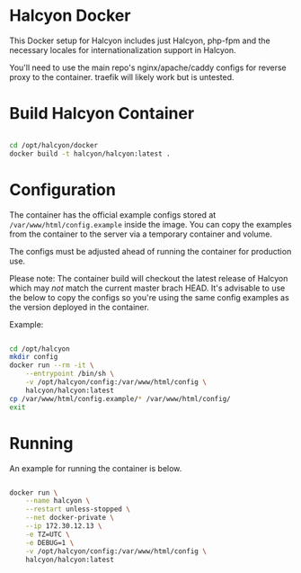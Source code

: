 # Halcyon Docker

This Docker setup for Halcyon includes just Halcyon, php-fpm and the necessary locales for internationalization support in Halcyon.

You'll need to use the main repo's nginx/apache/caddy configs for reverse proxy to the container. traefik will likely work but is untested.

# Build Halcyon Container

``` sh

cd /opt/halcyon/docker
docker build -t halcyon/halcyon:latest .

```

# Configuration

The container has the official example configs stored at ```/var/www/html/config.example``` inside the image. You can copy the examples from the container to the server via a temporary container and volume.

The configs must be adjusted ahead of running the container for production use.

Please note: The container build will checkout the latest release of Halcyon which may *not* match the current master brach HEAD. It's advisable to use the below to copy the configs so you're using the same config examples as the version deployed in the container.

Example:

``` sh

cd /opt/halcyon
mkdir config
docker run --rm -it \
    --entrypoint /bin/sh \
    -v /opt/halcyon/config:/var/www/html/config \
    halcyon/halcyon:latest
cp /var/www/html/config.example/* /var/www/html/config/
exit

```

# Running

An example for running the container is below.

``` sh

docker run \
    --name halcyon \
    --restart unless-stopped \
    --net docker-private \
    --ip 172.30.12.13 \
    -e TZ=UTC \
    -e DEBUG=1 \
    -v /opt/halcyon/config:/var/www/html/config \
    halcyon/halcyon:latest

```

